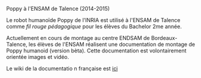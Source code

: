 Poppy à l'ENSAM de Talence (2014-2015)

Le robot humanoïde Poppy de l'INRIA est utilisé à l'ENSAM de Talence comme _fil rouge pédagogique_ pour les élèves du Bachelor 2me année.

Actuellement en cours de montage au centre ENDSAM de Bordeaux-Talence, les élèves de l'ENSAM réalisent une documentation de montage de Poppy humanoid (version bèta). Cette documentation est volontairement orientée images et vidéo.

Le wiki de la documentatio n française est [ici](https://github.com/cjlux/Poppy-ENSAM-Talence/wiki/French-version)

